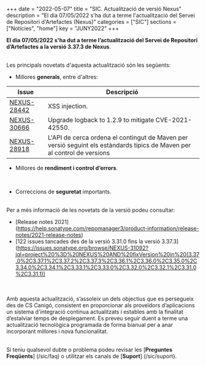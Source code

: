 +++
date        = "2022-05-07"
title       = "SIC. Actualització de versió Nexus"
description = "El dia 07/05/2022 s'ha dut a terme l'actualització del Servei de Repositori d'Artefactes (Nexus)"
categories  = ["SIC"]
sections    = ["Notícies", "home"]
key         = "JUNY2022"
+++

**El dia 07/05/2022 s'ha dut a terme l’actualització del Servei de Repositori d’Artefactes a la versió 3.37.3 de Nexus**.
<br/><br/>

Les principals novetats d'aquesta actualització són les següents:
<br/>

* Millores **generals**, entre d'altres:

|Issue|Descripció|
|-----------|----------|
|[NEXUS-28442](https://issues.sonatype.org/browse/NEXUS-28442)|XSS injection.|
|[NEXUS-30666](https://issues.sonatype.org/browse/NEXUS-30666)|Upgrade logback to 1.2.9 to mitigate CVE-2021-42550.|
|[NEXUS-28918](https://issues.sonatype.org/browse/NEXUS-28918)|L'API de cerca ordena el contingut de Maven per versió seguint els estàndards típics de Maven per al control de versions|

* Millores de **rendiment i control d’errors**.
<br/>

* Correccions de **seguretat** importants.

<br/>
Per a més informació de les novetats de la versió podeu consultar:

- [Release notes 2021] (https://help.sonatype.com/repomanager3/product-information/release-notes/2021-release-notes)
- [122 issues tancades des de la versió 3.31.0 fins la versió 3.37.3] (https://issues.sonatype.org/browse/NEXUS-31092?jql=project%20%3D%20NEXUS%20AND%20fixVersion%20in%20(3.37.0%2C3.37.1%2C3.37.2%2C3.37.3%2C3.36.1%2C3.36.0%2C3.35.0%2C3.34.0%2C3.34.1%2C3.33.1%2C3.33.0%2C3.32.0%2C3.32.1%2C3.31.0%2C3.31.1))

<br/>
<br/>
Amb aquesta actualització, s’assoleix un dels objectius que es persegueix des de CS Canigó, consistent en proporcionar als
proveïdors d’aplicacions un sistema d'integració continua actualitzats i estables amb la finalitat d’estalviar temps de desplegament.
Es preveu seguir duent a terme una actualització tecnològica programada de forma bianual per a anar incorporant
millores i nova funcionalitat.
<br/>
<br/>

Si teniu qualsevol dubte o problema podeu revisar les [**Preguntes Freqüents**] (/sic/faq) o utilitzar els canals de [**Suport**] (/sic/suport).